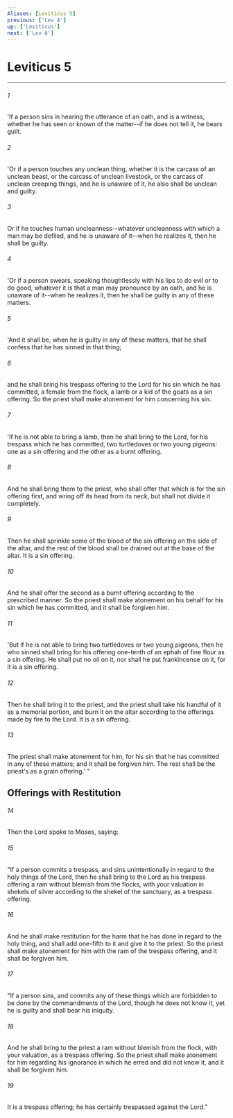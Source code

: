 ```yaml
---
Aliases: [Leviticus 5]
previous: ['Lev 4']
up: ['Leviticus']
next: ['Lev 6']
---
```

# Leviticus 5

***


###### 1 
'If a person sins in hearing the utterance of an oath, and is a witness, whether he has seen or known of the matter--if he does not tell it, he bears guilt. 

###### 2 
'Or if a person touches any unclean thing, whether it is the carcass of an unclean beast, or the carcass of unclean livestock, or the carcass of unclean creeping things, and he is unaware of it, he also shall be unclean and guilty. 

###### 3 
Or if he touches human uncleanness--whatever uncleanness with which a man may be defiled, and he is unaware of it--when he realizes it, then he shall be guilty. 

###### 4 
'Or if a person swears, speaking thoughtlessly with his lips to do evil or to do good, whatever it is that a man may pronounce by an oath, and he is unaware of it--when he realizes it, then he shall be guilty in any of these matters. 

###### 5 
'And it shall be, when he is guilty in any of these matters, that he shall confess that he has sinned in that thing; 

###### 6 
and he shall bring his trespass offering to the Lord for his sin which he has committed, a female from the flock, a lamb or a kid of the goats as a sin offering. So the priest shall make atonement for him concerning his sin. 

###### 7 
'If he is not able to bring a lamb, then he shall bring to the Lord, for his trespass which he has committed, two turtledoves or two young pigeons: one as a sin offering and the other as a burnt offering. 

###### 8 
And he shall bring them to the priest, who shall offer that which is for the sin offering first, and wring off its head from its neck, but shall not divide it completely. 

###### 9 
Then he shall sprinkle some of the blood of the sin offering on the side of the altar, and the rest of the blood shall be drained out at the base of the altar. It is a sin offering. 

###### 10 
And he shall offer the second as a burnt offering according to the prescribed manner. So the priest shall make atonement on his behalf for his sin which he has committed, and it shall be forgiven him. 

###### 11 
'But if he is not able to bring two turtledoves or two young pigeons, then he who sinned shall bring for his offering one-tenth of an ephah of fine flour as a sin offering. He shall put no oil on it, nor shall he put frankincense on it, for it is a sin offering. 

###### 12 
Then he shall bring it to the priest, and the priest shall take his handful of it as a memorial portion, and burn it on the altar according to the offerings made by fire to the Lord. It is a sin offering. 

###### 13 
The priest shall make atonement for him, for his sin that he has committed in any of these matters; and it shall be forgiven him. The rest shall be the priest's as a grain offering.' " 

## Offerings with Restitution 

###### 14 
Then the Lord spoke to Moses, saying: 

###### 15 
"If a person commits a trespass, and sins unintentionally in regard to the holy things of the Lord, then he shall bring to the Lord as his trespass offering a ram without blemish from the flocks, with your valuation in shekels of silver according to the shekel of the sanctuary, as a trespass offering. 

###### 16 
And he shall make restitution for the harm that he has done in regard to the holy thing, and shall add one-fifth to it and give it to the priest. So the priest shall make atonement for him with the ram of the trespass offering, and it shall be forgiven him. 

###### 17 
"If a person sins, and commits any of these things which are forbidden to be done by the commandments of the Lord, though he does not know it, yet he is guilty and shall bear his iniquity. 

###### 18 
And he shall bring to the priest a ram without blemish from the flock, with your valuation, as a trespass offering. So the priest shall make atonement for him regarding his ignorance in which he erred and did not know it, and it shall be forgiven him. 

###### 19 
It is a trespass offering; he has certainly trespassed against the Lord."
